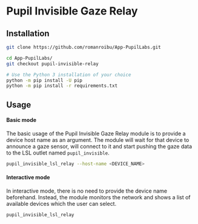 # Pupil Invisible Gaze Relay

## Installation

```bash
git clone https://github.com/romanroibu/App-PupilLabs.git

cd App-PupilLabs/
git checkout pupil-invisible-relay

# Use the Python 3 installation of your choice
python -m pip install -U pip
python -m pip install -r requirements.txt
```

## Usage

#### Basic mode

The basic usage of the Pupil Invisible Gaze Relay module is to provide a device host name as an argument. The module will wait for that device to announce a gaze sensor, will connect to it and start pushing the gaze data to the LSL outlet named `pupil_invisible`.

```bash
pupil_invisible_lsl_relay --host-name <DEVICE_NAME>
```

#### Interactive mode

In interactive mode, there is no need to provide the device name beforehand. Instead, the module monitors the network and shows a list of available devices which the user can select.

```bash
pupil_invisible_lsl_relay
```
